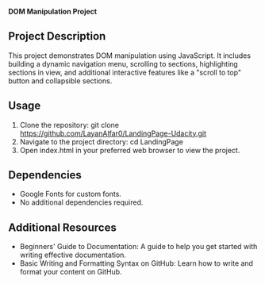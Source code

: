**DOM Manipulation Project** 

## Project Description
This project demonstrates DOM manipulation using JavaScript. It includes building a dynamic navigation menu, scrolling to sections, highlighting sections in view, and additional interactive features like a "scroll to top" button and collapsible sections.

## Usage
1. Clone the repository:
    git clone https://github.com/LayanAlfar0/LandingPage-Udacity.git
2. Navigate to the project directory:
    cd LandingPage
3. Open index.html in your preferred web browser to view the project.

## Dependencies
- Google Fonts for custom fonts.
- No additional dependencies required.

## Additional Resources
- Beginners' Guide to Documentation: A guide to help you get started with writing effective documentation.
- Basic Writing and Formatting Syntax on GitHub: Learn how to write and format your content on GitHub.